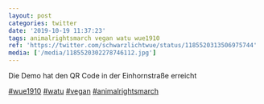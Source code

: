 ```yaml
---
layout: post
categories: twitter
date: '2019-10-19 11:37:23'
tags: animalrightsmarch vegan watu wue1910
ref: 'https://twitter.com/schwarzlichtwue/status/1185520313506975744'
media: ['/media/1185520302278746112.jpg']
---
```

Die Demo hat den QR Code in der Einhornstraße erreicht

[#wue1910](/t/wue1910) [#watu](/t/watu) [#vegan](/t/vegan) [#animalrightsmarch](/t/animalrightsmarch) 